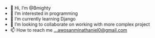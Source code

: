 - 👋 Hi, I’m @Bmighty
- 👀 I’m interested in programming
- 🌱 I’m currently learning Django
- 💞️ I’m looking to collaborate on working with more complex project
- 📫 How to reach me ...awosanminathaniel0@gmail.com

<!---
Bmighty/Bmighty is a ✨ special ✨ repository because its `README.md` (this file) appears on your GitHub profile.
You can click the Preview link to take a look at your changes.
--->
